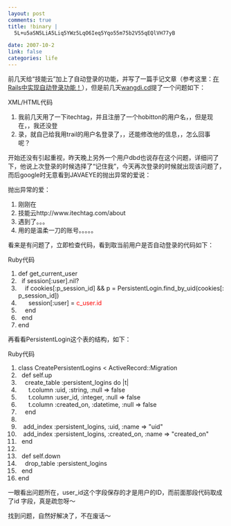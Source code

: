 ```yaml
--- 
layout: post
comments: true
title: !binary |
  5L+u5aSN5LiA5Liq5YWz5LqO6Ieq5Yqo55m75b2V55qEQlVH77yB

date: 2007-10-2
link: false
categories: life
---
```

<p>前几天给&ldquo;技能云&rdquo;加上了自动登录的功能，并写了一篇手记文章（参考这里：<a href="../../../?action=show&amp;id=22&amp;page=1#cm59">在Rails中实现自动登录功能！</a>），但是前几天<span class="author"><a href="http://code.google.com/u/wangdi.cd/">wangdi.cd</a>提了一个问题如下：</span></p>
<p><span class="author">
<div class="codeText">
<div class="codeHead">XML/HTML代码</div>
<ol start="1" class="dp-xml">
    <li class="alt"><span><span>我前几天用了一下itechtag，并且注册了一个hobitton的用户名，，但是现在，，我还没登&nbsp;&nbsp;</span></span></li>
    <li class=""><span>录，就自己给我用trail的用户名登录了，，还能修改他的信息，，怎么回事呢？&nbsp;&nbsp;</span></li>
</ol>
</div>
开始还没有引起重视，昨天晚上另外一个用户dbd也说存在这个问题，详细问了下，他说上次登录的时候选择了&ldquo;记住我&rdquo;，今天再次登录的时候就出现该问题了，而后google时无意看到JAVAEYE的抛出异常的爱说：</span></p>
<p><span class="author">
<div class="codeText">
<div class="codeHead">抛出异常的爱：</div>
<ol start="1" class="dp-xml">
    <li class="alt"><span><span>刚刚在&nbsp;&nbsp;</span></span></li>
    <li class=""><span>技能云http://www.itechtag.com/about&nbsp;&nbsp;</span></li>
    <li class="alt"><span>遇到了。。。&nbsp;&nbsp;</span></li>
    <li class=""><span>用的是温柔一刀的账号。。。。。&nbsp;&nbsp;</span></li>
</ol>
</div>
看来是有问题了，立即检查代码，看到取当前用户是否自动登录的代码如下：</span></p>
<p><span class="author">
<div class="codeText">
<div class="codeHead">Ruby代码</div>
<ol start="1" class="dp-rb">
    <li class="alt"><span><span class="keyword">def</span><span>&nbsp;get_current_user&nbsp;&nbsp;&nbsp;&nbsp;</span></span></li>
    <li class=""><span>&nbsp;&nbsp;<span class="keyword">if</span><span>&nbsp;session[</span><span class="symbol">:user</span><span>].</span><span class="keyword">nil</span><span>?&nbsp;&nbsp;&nbsp;&nbsp;</span></span></li>
    <li class="alt"><span>&nbsp;&nbsp;&nbsp;&nbsp;<span class="keyword">if</span><span>&nbsp;cookies[</span><span class="symbol">:p_session_id</span><span>]&nbsp;&amp;&amp;&nbsp;p&nbsp;=&nbsp;PersistentLogin.find_by_uid(cookies[</span><span class="symbol">:p_session_id</span><span>])&nbsp;&nbsp;&nbsp;&nbsp;</span></span></li>
    <li class=""><span>&nbsp;&nbsp;&nbsp;&nbsp;&nbsp;&nbsp;session[<span class="symbol">:user</span><span>]&nbsp;=&nbsp;<font color="#ff0000">c_user.id&nbsp;</font>&nbsp;&nbsp;&nbsp;</span></span></li>
    <li class="alt"><span>&nbsp;&nbsp;&nbsp;&nbsp;<span class="keyword">end</span><span>&nbsp;&nbsp;&nbsp;&nbsp;</span></span></li>
    <li class=""><span>&nbsp;&nbsp;<span class="keyword">end</span><span>&nbsp;&nbsp;&nbsp;&nbsp;</span></span></li>
    <li class="alt"><span><span class="keyword">end</span><span>&nbsp;&nbsp;&nbsp;</span></span></li>
</ol>
</div>
再看看</span><span class="author"><span><span>PersistentLogin这个表的结构，如下：</span></span></span></p>
<p><span class="author"><span><span>
<div class="codeText">
<div class="codeHead">Ruby代码</div>
<ol start="1" class="dp-rb">
    <li class="alt"><span><span class="keyword">class</span><span>&nbsp;CreatePersistentLogins&nbsp;&lt;&nbsp;ActiveRecord::Migration&nbsp;&nbsp;</span></span></li>
    <li class=""><span>&nbsp;&nbsp;<span class="keyword">def</span><span>&nbsp;</span><span class="keyword">self</span><span>.up&nbsp;&nbsp;</span></span></li>
    <li class="alt"><span>&nbsp;&nbsp;&nbsp;&nbsp;create_table&nbsp;<span class="symbol">:persistent_logins</span><span>&nbsp;</span><span class="keyword">do</span><span>&nbsp;|t|&nbsp;&nbsp;</span></span></li>
    <li class=""><span>&nbsp;&nbsp;&nbsp;&nbsp;&nbsp;&nbsp;t.column&nbsp;<span class="symbol">:uid</span><span>,&nbsp;</span><span class="symbol">:string</span><span>,&nbsp;</span><span class="symbol">:null</span><span>&nbsp;=&gt;&nbsp;</span><span class="keyword">false</span><span>&nbsp;&nbsp;</span></span></li>
    <li class="alt"><span>&nbsp;&nbsp;&nbsp;&nbsp;&nbsp;&nbsp;t.column&nbsp;<span class="symbol">:user_id</span><span>,&nbsp;</span><span class="symbol">:integer</span><span>,&nbsp;</span><span class="symbol">:null</span><span>&nbsp;=&gt;&nbsp;</span><span class="keyword">false</span><span>&nbsp;&nbsp;</span></span></li>
    <li class=""><span>&nbsp;&nbsp;&nbsp;&nbsp;&nbsp;&nbsp;t.column&nbsp;<span class="symbol">:created_on</span><span>,&nbsp;</span><span class="symbol">:datetime</span><span>,&nbsp;</span><span class="symbol">:null</span><span>&nbsp;=&gt;&nbsp;</span><span class="keyword">false</span><span>&nbsp;&nbsp;</span></span></li>
    <li class="alt"><span>&nbsp;&nbsp;&nbsp;&nbsp;<span class="keyword">end</span><span>&nbsp;&nbsp;</span></span></li>
    <li class=""><span>&nbsp;&nbsp;&nbsp;&nbsp;&nbsp;&nbsp;</span></li>
    <li class="alt"><span>&nbsp;&nbsp;&nbsp;add_index&nbsp;<span class="symbol">:persistent_logins</span><span>,&nbsp;</span><span class="symbol">:uid</span><span>,&nbsp;</span><span class="symbol">:name</span><span>&nbsp;=&gt;&nbsp;</span><span class="string">&quot;uid&quot;</span><span>&nbsp;&nbsp;</span></span></li>
    <li class=""><span>&nbsp;&nbsp;&nbsp;add_index&nbsp;<span class="symbol">:persistent_logins</span><span>,&nbsp;</span><span class="symbol">:created_on</span><span>,&nbsp;</span><span class="symbol">:name</span><span>&nbsp;=&gt;&nbsp;</span><span class="string">&quot;created_on&quot;</span><span>&nbsp;&nbsp;&nbsp;&nbsp;&nbsp;&nbsp;</span></span></li>
    <li class="alt"><span>&nbsp;&nbsp;<span class="keyword">end</span><span>&nbsp;&nbsp;</span></span></li>
    <li class=""><span>&nbsp;&nbsp;</span></li>
    <li class="alt"><span>&nbsp;&nbsp;<span class="keyword">def</span><span>&nbsp;</span><span class="keyword">self</span><span>.down&nbsp;&nbsp;</span></span></li>
    <li class=""><span>&nbsp;&nbsp;&nbsp;&nbsp;drop_table&nbsp;<span class="symbol">:persistent_logins</span><span>&nbsp;&nbsp;</span></span></li>
    <li class="alt"><span>&nbsp;&nbsp;<span class="keyword">end</span><span>&nbsp;&nbsp;</span></span></li>
    <li class=""><span><span class="keyword">end</span><span>&nbsp;&nbsp;</span></span></li>
</ol>
</div>
一眼看出问题所在，</span></span></span><span class="author"><span><span><span><span class="symbol">user_id</span><span>这个字段保存的才是用户的ID，而前面那段代码取成了id 字段，真是疏忽呀～</span></span></span></span></span></p>
<p><span class="author"><span><span><span><span>找到问题，自然好解决了，不在废话～<br />
</span></span></span></span></span></p>
